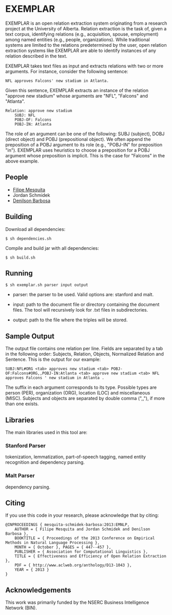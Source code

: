# EXEMPLAR


EXEMPLAR is an open relation extraction system originating from a research project at the University of Alberta. Relation extraction is the task of, given a text corpus, identifying relations (e.g., acquisition, spouse, employment) among named entities (e.g., people, organizations). While traditional systems are limited to the relations predetermined by the user, open relation extraction systems like EXEMPLAR are able to identify instances of any relation described in the text.

EXEMPLAR takes text files as input and extracts relations with two or more arguments. For instance, consider the following sentence:

    NFL approves Falcons' new stadium in Atlanta. 
    
Given this sentence, EXEMPLAR extracts an instance of the relation "approve new stadium" whose arguments are "NFL", "Falcons" and "Atlanta".

	Relation: approve new stadium
	    SUBJ: NFL
	    POBJ-OF: Falcons
		POBJ-IN: Atlanta

The role of an argument can be one of the following: SUBJ (subject), DOBJ (direct object) and POBJ (prepositional object). We often append the preposition of a POBJ argument to its role (e.g., "POBJ-IN" for preposition "in"). EXEMPLAR uses heuristics to choose a preposition for a POBJ argument whose preposition is implicit. This is the case for "Falcons" in the above example.

## People

* [Filipe Mesquita](http://filipemesquita.com)
* Jordan Schmidek
* [Denilson Barbosa](http://webdocs.cs.ualberta.ca/~denilson/)

## Building

Download all dependencies:

    $ sh dependencies.sh 

Compile and build jar with all dependencies:

    $ sh build.sh 

## Running

    $ sh exemplar.sh parser input output

* parser: the parser to be used. Valid options are: stanford and malt.

* input: path to the document file or directory containing the document files. The tool will recursively look for .txt files in subdirectories.

* output: path to the file where the triples will be stored. 

## Sample Output

The output file contains one relation per line. Fields are separated by a tab in the following order: Subjects, Relation, Objects, Normalized Relation and Sentence. This is the output for our example:

    SUBJ:NFL#ORG <tab> approves new stadium <tab> POBJ-OF:Falcons#ORG,,POBJ-IN:Atlanta <tab> approve new stadium <tab> NFL approves Falcons ' new stadium in Atlanta .

The suffix in each argument corresponds to its type. Possible types are person (PER), organization (ORG), location (LOC) and miscellaneous (MISC). Subjects and objects are separated by double comma (",,"), if more than one exists.


## Libraries

The main libraries used in this tool are:

### Stanford Parser
 tokenization, lemmatization, part-of-speech tagging, named entity recognition and dependency parsing.
### Malt Parser
 dependency parsing.

## Citing
If you use this code in your research, please acknowledge that by citing:

    @INPROCEEDINGS { mesquita-schmidek-barbosa:2013:EMNLP, 
		AUTHOR = { Filipe Mesquita and Jordan Schmidek and Denilson Barbosa }, 
		BOOKTITLE = { Proceedings of the 2013 Conference on Empirical Methods in Natural Language Processing }, 
		MONTH = { October }, PAGES = { 447--457 }, 
		PUBLISHER = { Association for Computational Linguistics }, 
		TITLE = { Effectiveness and Efficiency of Open Relation Extraction }, 
		PDF = { http://www.aclweb.org/anthology/D13-1043 }, 
		YEAR = { 2013 }
	} 

## Acknowledgements
This work was primarily funded by the NSERC Business Intelligence Network (BIN). 

